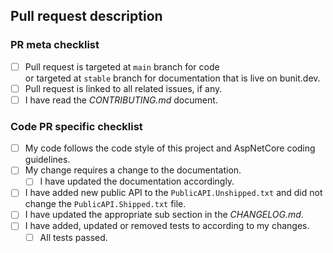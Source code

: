 ## Pull request description
<!--- 
    Describe the changes and motivation behind them here, if it is not obvious
    from the related issues. Does it have new features, breaking changes, etc. 
-->

### PR meta checklist
- [ ] Pull request is targeted at `main` branch for code   
  or targeted at `stable` branch for documentation that is live on bunit.dev.
- [ ] Pull request is linked to all related issues, if any.
- [ ] I have read the _CONTRIBUTING.md_ document.

### Code PR specific checklist
- [ ] My code follows the code style of this project and AspNetCore coding guidelines.
- [ ] My change requires a change to the documentation.
  - [ ] I have updated the documentation accordingly.
- [ ] I have added new public API to the `PublicAPI.Unshipped.txt` and did not change the `PublicAPI.Shipped.txt` file.
- [ ] I have updated the appropriate sub section in the _CHANGELOG.md_.
- [ ] I have added, updated or removed tests to according to my changes.
  - [ ] All tests passed.
